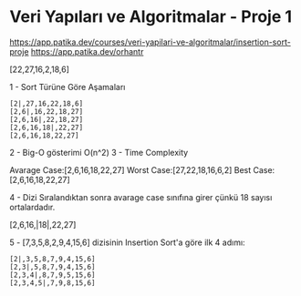 # Veri Yapıları ve Algoritmalar - Proje 1
https://app.patika.dev/courses/veri-yapilari-ve-algoritmalar/insertion-sort-proje
https://app.patika.dev/orhantr

[22,27,16,2,18,6]

1 - Sort Türüne Göre Aşamaları

    [2|,27,16,22,18,6]
    [2,6|,16,22,18,27]
    [2,6,16|,22,18,27]
    [2,6,16,18|,22,27]
    [2,6,16,18,22,27]


2 - Big-O gösterimi O(n^2)
3 - Time Complexity 

Avarage Case:[2,6,16,18,22,27]
Worst Case:[27,22,18,16,6,2] 
Best Case: [2,6,16,18,22,27]

4 - Dizi Sıralandıktan sonra avarage case sınıfına girer çünkü 18 sayısı ortalardadır.

[2,6,16,|18|,22,27]

5 - [7,3,5,8,2,9,4,15,6] dizisinin Insertion Sort'a göre ilk 4 adımı:

    [2|,3,5,8,7,9,4,15,6]
    [2,3|,5,8,7,9,4,15,6]
    [2,3,4|,8,7,9,5,15,6]
    [2,3,4,5|,7,9,8,15,6]
    
